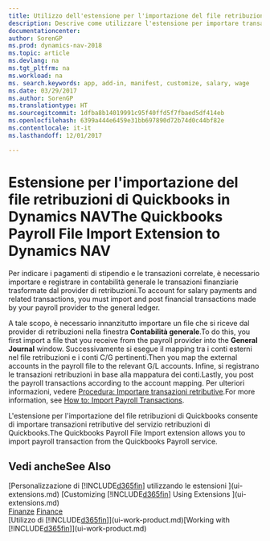 ```yaml
---
title: Utilizzo dell'estensione per l'importazione del file retribuzioni di Quickbooks
description: Descrive come utilizzare l'estensione per importare transazioni di retribuzioni e stipendi dal servizio retribuzioni di Quickbooks.
documentationcenter: 
author: SorenGP
ms.prod: dynamics-nav-2018
ms.topic: article
ms.devlang: na
ms.tgt_pltfrm: na
ms.workload: na
ms. search.keywords: app, add-in, manifest, customize, salary, wage
ms.date: 03/29/2017
ms.author: SorenGP
ms.translationtype: HT
ms.sourcegitcommit: 1dfba8b14019991c95f40ffd5f7fbaed5df414eb
ms.openlocfilehash: 6399a444e6459e31bb697890d72b74d0c44bf82e
ms.contentlocale: it-it
ms.lasthandoff: 12/01/2017

---
```

# <a name="the-quickbooks-payroll-file-import-extension-to-dynamics-nav"></a><span data-ttu-id="4269c-103">Estensione per l'importazione del file retribuzioni di Quickbooks in Dynamics NAV</span><span class="sxs-lookup"><span data-stu-id="4269c-103">The Quickbooks Payroll File Import Extension to Dynamics NAV</span></span>
<span data-ttu-id="4269c-104">Per indicare i pagamenti di stipendio e le transazioni correlate, è necessario importare e registrare in contabilità generale le transazioni finanziarie trasformate dal provider di retribuzioni.</span><span class="sxs-lookup"><span data-stu-id="4269c-104">To account for salary payments and related transactions, you must import and post financial transactions made by your payroll provider to the general ledger.</span></span>

<span data-ttu-id="4269c-105">A tale scopo, è necessario innanzitutto importare un file che si riceve dal provider di retribuzioni nella finestra **Contabilità generale**.</span><span class="sxs-lookup"><span data-stu-id="4269c-105">To do this, you first import a file that you receive from the payroll provider into the **General Journal** window.</span></span> <span data-ttu-id="4269c-106">Successivamente si esegue il mapping tra i conti esterni nel file retribuzioni e i conti C/G pertinenti.</span><span class="sxs-lookup"><span data-stu-id="4269c-106">Then you map the external accounts in the payroll file to the relevant G/L accounts.</span></span> <span data-ttu-id="4269c-107">Infine, si registrano le transazioni retribuzioni in base alla mappatura dei conti.</span><span class="sxs-lookup"><span data-stu-id="4269c-107">Lastly, you post the payroll transactions according to the account mapping.</span></span> <span data-ttu-id="4269c-108">Per ulteriori informazioni, vedere [Procedura: Importare transazioni retributive](finance-how-import-payroll-transactions.md).</span><span class="sxs-lookup"><span data-stu-id="4269c-108">For more information, see [How to: Import Payroll Transactions](finance-how-import-payroll-transactions.md).</span></span>

<span data-ttu-id="4269c-109">L'estensione per l'importazione del file retribuzioni di Quickbooks consente di importare transazioni retributive del servizio retribuzioni di Quickbooks.</span><span class="sxs-lookup"><span data-stu-id="4269c-109">The Quickbooks Payroll File Import extension allows you to import payroll transaction from the Quickbooks Payroll service.</span></span>

## <a name="see-also"></a><span data-ttu-id="4269c-110">Vedi anche</span><span class="sxs-lookup"><span data-stu-id="4269c-110">See Also</span></span>
<span data-ttu-id="4269c-111">[Personalizzazione di [!INCLUDE[d365fin](includes/d365fin_md.md)] utilizzando le estensioni ](ui-extensions.md)  </span><span class="sxs-lookup"><span data-stu-id="4269c-111">[Customizing [!INCLUDE[d365fin](includes/d365fin_md.md)] Using Extensions ](ui-extensions.md)  </span></span>  
<span data-ttu-id="4269c-112">[Finanze](finance.md)  </span><span class="sxs-lookup"><span data-stu-id="4269c-112">[Finance](finance.md)  </span></span>  
<span data-ttu-id="4269c-113">[Utilizzo di [!INCLUDE[d365fin](includes/d365fin_md.md)]](ui-work-product.md)</span><span class="sxs-lookup"><span data-stu-id="4269c-113">[Working with [!INCLUDE[d365fin](includes/d365fin_md.md)]](ui-work-product.md)</span></span>

